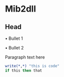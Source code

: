 # Mib2dll

## Head 

• Bullet 1

• Bullet 2

Paragraph text here

```fortran
write(*,*) "this is code"
if this then that 
```
